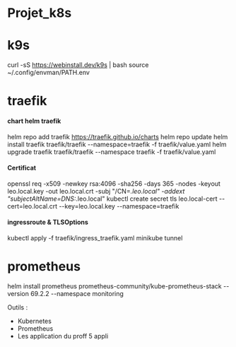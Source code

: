 # Projet_k8s

# k9s
curl -sS https://webinstall.dev/k9s | bash
source ~/.config/envman/PATH.env

# traefik
#### chart helm traefik
helm repo add traefik https://traefik.github.io/charts
helm repo update
helm install traefik traefik/traefik --namespace=traefik -f traefik/value.yaml
helm upgrade traefik traefik/traefik --namespace traefik -f traefik/value.yaml
#### Certificat
openssl req -x509 -newkey rsa:4096 -sha256 -days 365 -nodes -keyout leo.local.key -out leo.local.crt -subj "/CN=*.leo.local" -addext "subjectAltName=DNS:*.leo.local"
kubectl create secret tls leo.local-cert --cert=leo.local.crt --key=leo.local.key --namespace=traefik
#### ingressroute & TLSOptions
kubectl apply -f traefik/ingress_traefik.yaml
minikube tunnel

# prometheus
helm install prometheus prometheus-community/kube-prometheus-stack --version 69.2.2 --namespace monitoring


Outils :
- Kubernetes
- Prometheus
- Les application du proff 5 appli